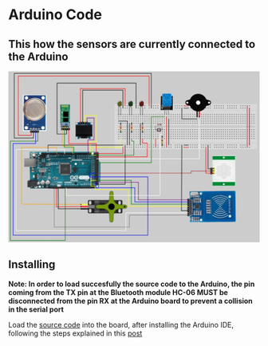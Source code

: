 # Arduino Code

## This how the sensors are currently connected to the Arduino
![My Image](../Docs/img/ArduinoConnections.jpg)

## Installing

**Note: In order to load succesfully the source code to the Arduino, the pin coming from the TX pin at the Bluetooth module HC-06 MUST be disconnected from the pin RX at the Arduino board to prevent a collision in the serial port**

Load the [source code](/Arduino/TESTv4%20-%20Final/TESTv4%20-%20Final.ino) into the board, after installing the Arduino IDE, following the steps explained in this [post](https://support.arduino.cc/hc/en-us/articles/4733418441116-Upload-a-sketch-in-Arduino-IDE)


